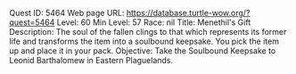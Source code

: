 Quest ID: 5464
Web page URL: https://database.turtle-wow.org/?quest=5464
Level: 60
Min Level: 57
Race: nil
Title: Menethil's Gift
Description: The soul of the fallen clings to that which represents its former life and transforms the item into a soulbound keepsake. You pick the item up and place it in your pack.
Objective: Take the Soulbound Keepsake to Leonid Barthalomew in Eastern Plaguelands.
